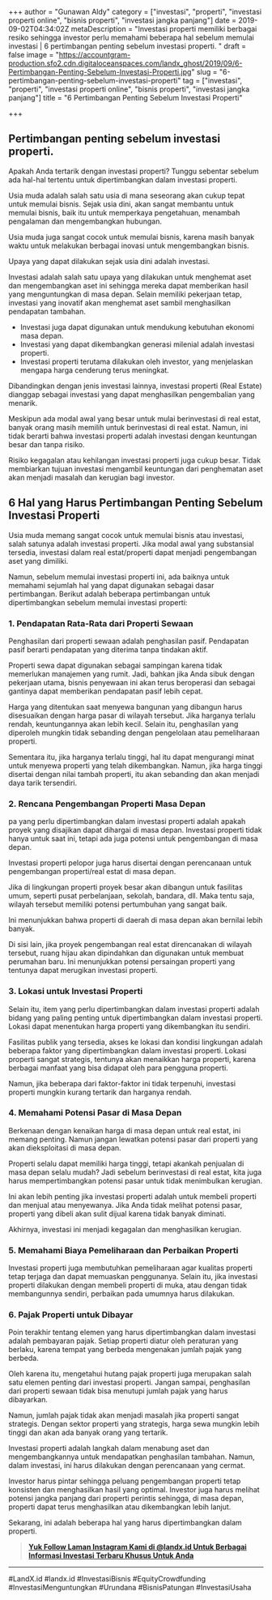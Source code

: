 +++
author = "Gunawan Aldy"
category = ["investasi", "properti", "investasi properti online", "bisnis properti", "investasi jangka panjang"]
date = 2019-09-02T04:34:02Z
metaDescription = "Investasi properti memiliki berbagai resiko sehingga investor perlu memahami beberapa hal sebelum memulai investasi | 6 pertimbangan penting sebelum investasi properti. "
draft = false
image = "https://accountgram-production.sfo2.cdn.digitaloceanspaces.com/landx_ghost/2019/09/6-Pertimbangan-Penting-Sebelum-Investasi-Properti.jpg"
slug = "6-pertimbangan-penting-sebelum-investasi-properti"
tag = ["investasi", "properti", "investasi properti online", "bisnis properti", "investasi jangka panjang"]
title = "6 Pertimbangan Penting Sebelum Investasi Properti"

+++


## Pertimbangan penting sebelum investasi properti.

Apakah Anda tertarik dengan investasi properti? Tunggu sebentar sebelum ada hal-hal tertentu untuk dipertimbangkan dalam investasi properti.

Usia muda adalah salah satu usia di mana seseorang akan cukup tepat untuk memulai bisnis. Sejak usia dini, akan sangat membantu untuk memulai bisnis, baik itu untuk memperkaya pengetahuan, menambah pengalaman dan mengembangkan hubungan.

Usia muda juga sangat cocok untuk memulai bisnis, karena masih banyak waktu untuk melakukan berbagai inovasi untuk mengembangkan bisnis.

Upaya yang dapat dilakukan sejak usia dini adalah investasi.

Investasi adalah salah satu upaya yang dilakukan untuk menghemat aset dan mengembangkan aset ini sehingga mereka dapat memberikan hasil yang menguntungkan di masa depan. Selain memiliki pekerjaan tetap, investasi yang inovatif akan menghemat aset sambil menghasilkan pendapatan tambahan.

* Investasi juga dapat digunakan untuk mendukung kebutuhan ekonomi masa depan.
* Investasi yang dapat dikembangkan generasi milenial adalah investasi properti.
* Investasi properti terutama dilakukan oleh investor, yang menjelaskan mengapa harga cenderung terus meningkat.

Dibandingkan dengan jenis investasi lainnya, investasi properti (Real Estate) dianggap sebagai investasi yang dapat menghasilkan pengembalian yang menarik.

Meskipun ada modal awal yang besar untuk mulai berinvestasi di real estat, banyak orang masih memilih untuk berinvestasi di real estat. Namun, ini tidak berarti bahwa investasi properti adalah investasi dengan keuntungan besar dan tanpa risiko.

Risiko kegagalan atau kehilangan investasi properti juga cukup besar. Tidak membiarkan tujuan investasi mengambil keuntungan dari penghematan aset akan menjadi masalah dan kerugian bagi investor.

## 6 Hal yang Harus Pertimbangan Penting Sebelum Investasi Properti

Usia muda memang sangat cocok untuk memulai bisnis atau investasi, salah satunya adalah investasi properti. Jika modal awal yang substansial tersedia, investasi dalam real estat/properti dapat menjadi pengembangan aset yang dimiliki.

Namun, sebelum memulai investasi properti ini, ada baiknya untuk memahami sejumlah hal yang dapat digunakan sebagai dasar pertimbangan. Berikut adalah beberapa pertimbangan untuk dipertimbangkan sebelum memulai investasi properti:

### 1. Pendapatan Rata-Rata dari Properti Sewaan

Penghasilan dari properti sewaan adalah penghasilan pasif. Pendapatan pasif berarti pendapatan yang diterima tanpa tindakan aktif.

Properti sewa dapat digunakan sebagai sampingan karena tidak memerlukan manajemen yang rumit. Jadi, bahkan jika Anda sibuk dengan pekerjaan utama, bisnis penyewaan ini akan terus beroperasi dan sebagai gantinya dapat memberikan pendapatan pasif lebih cepat.

Harga yang ditentukan saat menyewa bangunan yang dibangun harus disesuaikan dengan harga pasar di wilayah tersebut. Jika harganya terlalu rendah, keuntungannya akan lebih kecil. Selain itu, penghasilan yang diperoleh mungkin tidak sebanding dengan pengelolaan atau pemeliharaan properti.

Sementara itu, jika harganya terlalu tinggi, hal itu dapat mengurangi minat untuk menyewa properti yang telah dikembangkan. Namun, jika harga tinggi disertai dengan nilai tambah properti, itu akan sebanding dan akan menjadi daya tarik tersendiri.

### 2. Rencana Pengembangan Properti Masa Depan

pa yang perlu dipertimbangkan dalam investasi properti adalah apakah proyek yang disajikan dapat dihargai di masa depan. Investasi properti tidak hanya untuk saat ini, tetapi ada juga potensi untuk pengembangan di masa depan.

Investasi properti pelopor juga harus disertai dengan perencanaan untuk pengembangan properti/real estat di masa depan.

Jika di lingkungan properti proyek besar akan dibangun untuk fasilitas umum, seperti pusat perbelanjaan, sekolah, bandara, dll. Maka tentu saja, wilayah tersebut memiliki potensi pertumbuhan yang sangat baik.

Ini menunjukkan bahwa properti di daerah di masa depan akan bernilai lebih banyak.

Di sisi lain, jika proyek pengembangan real estat direncanakan di wilayah tersebut, ruang hijau akan dipindahkan dan digunakan untuk membuat perumahan baru. Ini menunjukkan potensi persaingan properti yang tentunya dapat merugikan investasi properti.

### 3. Lokasi untuk Investasi Properti

Selain itu, item yang perlu dipertimbangkan dalam investasi properti adalah bidang yang paling penting untuk dipertimbangkan dalam investasi properti. Lokasi dapat menentukan harga properti yang dikembangkan itu sendiri.

Fasilitas publik yang tersedia, akses ke lokasi dan kondisi lingkungan adalah beberapa faktor yang dipertimbangkan dalam investasi properti. Lokasi properti sangat strategis, tentunya akan menaikkan harga properti, karena berbagai manfaat yang bisa didapat oleh para pengguna properti.

Namun, jika beberapa dari faktor-faktor ini tidak terpenuhi, investasi properti mungkin kurang tertarik dan harganya rendah.

### 4. Memahami Potensi Pasar di Masa Depan

Berkenaan dengan kenaikan harga di masa depan untuk real estat, ini memang penting. Namun jangan lewatkan potensi pasar dari properti yang akan dieksploitasi di masa depan.

Properti selalu dapat memiliki harga tinggi, tetapi akankah penjualan di masa depan selalu mudah? Jadi sebelum berinvestasi di real estat, kita juga harus mempertimbangkan potensi pasar untuk tidak menimbulkan kerugian.

Ini akan lebih penting jika investasi properti adalah untuk membeli properti dan menjual atau menyewanya. Jika Anda tidak melihat potensi pasar, properti yang dibeli akan sulit dijual karena tidak banyak diminati.

Akhirnya, investasi ini menjadi kegagalan dan menghasilkan kerugian.

### 5. Memahami Biaya Pemeliharaan dan Perbaikan Properti

Investasi properti juga membutuhkan pemeliharaan agar kualitas properti tetap terjaga dan dapat memuaskan penggunanya. Selain itu, jika investasi properti dilakukan dengan membeli properti di muka, atau dengan tidak membangunnya sendiri, perbaikan pada umumnya harus dilakukan.

### 6. Pajak Properti untuk Dibayar

Poin terakhir tentang elemen yang harus dipertimbangkan dalam investasi adalah pembayaran pajak. Setiap properti diatur oleh peraturan yang berlaku, karena tempat yang berbeda mengenakan jumlah pajak yang berbeda.

Oleh karena itu, mengetahui hutang pajak properti juga merupakan salah satu elemen penting dari investasi properti. Jangan sampai, penghasilan dari properti sewaan tidak bisa menutupi jumlah pajak yang harus dibayarkan.

Namun, jumlah pajak tidak akan menjadi masalah jika properti sangat strategis. Dengan sektor properti yang strategis, harga sewa mungkin lebih tinggi dan akan ada banyak orang yang tertarik.

Investasi properti adalah langkah dalam menabung aset dan mengembangkannya untuk mendapatkan penghasilan tambahan. Namun, dalam investasi, ini harus dilakukan dengan perencanaan yang cermat.

Investor harus pintar sehingga peluang pengembangan properti tetap konsisten dan menghasilkan hasil yang optimal. Investor juga harus melihat potensi jangka panjang dari properti perintis sehingga, di masa depan, properti dapat terus menghasilkan atau dikembangkan lebih lanjut.

Sekarang, ini adalah beberapa hal yang harus dipertimbangkan dalam properti.

> **[Yuk Follow Laman Instagram Kami di @landx.id Untuk Berbagai Informasi Investasi Terbaru Khusus Untuk Anda](https://www.instagram.com/landx.id/?utm_medium=copy_link)**

---

#LandX.id	#landx.id	#InvestasiBisnis	#EquityCrowdfunding	#InvestasiMenguntungkan	#Urundana	#BisnisPatungan	#InvestasiUsaha

